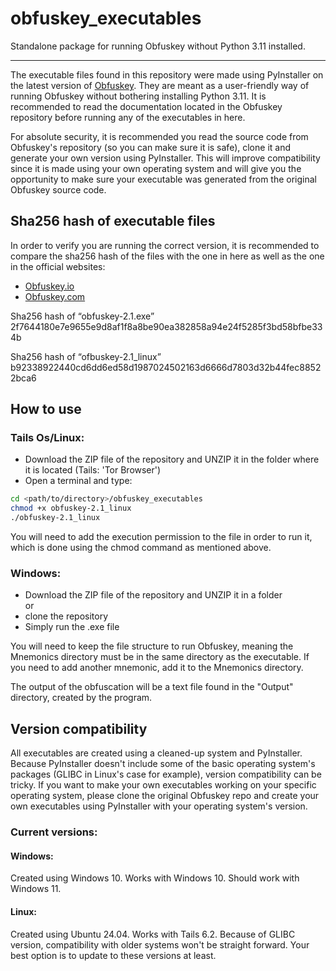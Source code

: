 # obfuskey\_executables
Standalone package for running Obfuskey without Python 3.11 installed.

***

The executable files found in this repository were made using PyInstaller on the latest version of [Obfuskey](https://github.com/bujojo16/obfuskey). They are meant as a user-friendly way of running Obfuskey without bothering installing Python 3.11. It is recommended to read the documentation located in the Obfuskey repository before running any of the executables in here.


For absolute security, it is recommended you read the source code from Obfuskey's repository (so you can make sure it is safe), clone it and generate your own version using PyInstaller. This will improve compatibility since it is made using your own operating system and will give you the opportunity to make sure your executable was generated from the original Obfuskey source code.

## Sha256 hash of executable files

In order to verify you are running the correct version, it is recommended to compare the sha256 hash of the files with the one in here as well as the one in the official websites:
- [Obfuskey.io](https://www.obfuskey.io)
- [Obfuskey.com](https://www.obfuskey.com)

Sha256 hash of “obfuskey-2.1.exe”   
2f7644180e7e9655e9d8af1f8a8be90ea382858a94e24f5285f3bd58bfbe334b

Sha256 hash of “ofbuskey-2.1_linux”   
b92338922440cd6dd6ed58d1987024502163d6666d7803d32b44fec88522bca6

## How to use
### Tails Os/Linux:
- Download the ZIP file of the repository and UNZIP it in the folder where it is located (Tails: 'Tor Browser')   
- Open a terminal and type:
```bash
cd <path/to/directory>/obfuskey_executables
chmod +x obfuskey-2.1_linux
./obfuskey-2.1_linux
```
You will need to add the execution permission to the file in order to run it, which is done using the chmod command as mentioned above.
### Windows:
- Download the ZIP file of the repository and UNZIP it in a folder   
    or  
- clone the repository
- Simply run the .exe file

You will need to keep the file structure to run Obfuskey, meaning the Mnemonics directory must be in the same directory as the executable. If you need to add another mnemonic, add it to the Mnemonics directory.

The output of the obfuscation will be a text file found in the "Output" directory, created by the program.

## Version compatibility
All executables are created using a cleaned-up system and PyInstaller. Because PyInstaller doesn't include some of the basic operating system's packages (GLIBC in Linux's case for example), version compatibility can be tricky. If you want to make your own executables working on your specific operating system, please clone the original Obfuskey repo and create your own executables using PyInstaller with your operating system's version.
### Current versions:
#### Windows:
Created using Windows 10. Works with Windows 10. Should work with Windows 11.
#### Linux:
Created using Ubuntu 24.04. Works with Tails 6.2. Because of GLIBC version, compatibility with older systems won't be straight forward. Your best option is to update to these versions at least.

